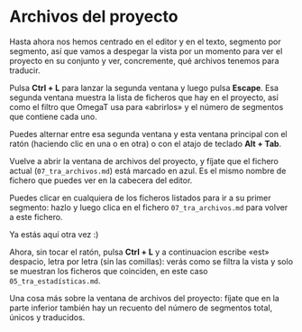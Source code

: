 # Archivos del proyecto

Hasta ahora nos hemos centrado en el editor y en el texto, segmento por segmento, así que vamos a despegar la vista por un momento para ver el proyecto en su conjunto y ver, concremente, qué archivos tenemos para traducir.

Pulsa **Ctrl + L** para lanzar la segunda ventana y luego pulsa **Escape**. Esa segunda ventana muestra la lista de ficheros que hay en el proyecto, así como el filtro que OmegaT usa para «abrirlos» y el número de segmentos que contiene cada uno.

Puedes alternar entre esa segunda ventana y esta ventana principal con el ratón (haciendo clic en una o en otra) o con el atajo de teclado **Alt + Tab**.

Vuelve a abrir la ventana de archivos del proyecto, y fíjate que el fichero actual (`07_tra_archivos.md`) está marcado en azul. Es el mismo nombre de fichero que puedes ver en la cabecera del editor.

Puedes clicar en cualquiera de los ficheros listados para ir a su primer segmento: hazlo y luego clica en el fichero `07_tra_archivos.md` para volver a este fichero.

Ya estás aquí otra vez :)

Ahora, sin tocar el ratón, pulsa **Ctrl + L** y a continuacion escribe «est» despacio, letra por letra (sin las comillas): verás como se filtra la vista y solo se muestran los ficheros que coinciden, en este caso `05_tra_estadísticas.md`.

Una cosa más sobre la ventana de archivos del proyecto: fíjate que en la parte inferior también hay un recuento del número de segmentos total, únicos y traducidos.
